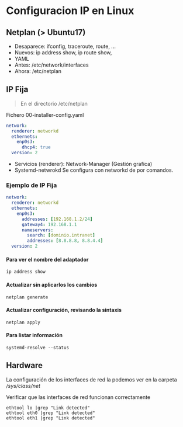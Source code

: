 # Configuracion IP en Linux

## Netplan (> Ubuntu17)

- Desaparece: ifconfig, traceroute, route, ...
- Nuevos: ip address show, ip route show,
- YAML
- Antes: /etc/network/interfaces
- Ahora: /etc/netplan

## IP Fija

> En el directorio /etc/netplan

Fichero 00-installer-config.yaml

```yaml
network:
  renderer: networkd
  ethernets:
    enp0s3:
      dhcp4: true
  version: 2
```

- Servicios (renderer): Network-Manager (Gestión grafica)
- Systemd-netwrokd Se configura con networkd de por comandos.

### Ejemplo de IP Fija

```yaml
network:
  renderer: networkd
  ethernets:
    enp0s3:
      addresses: [192.168.1.2/24]
      gateway4: 192.168.1.1
      nameservers:
        search: [dominio.intranet]
        addresses: [8.8.8.8, 8.8.4.4]
  version: 2
```

#### Para ver el nombre del adaptador

```shell
ip address show
```

#### Actualizar sin aplicarlos los cambios

```shell
netplan generate
```

#### Actualizar configuración, revisando la sintaxis

```shell
netplan apply
```

#### Para listar información

```shell
systemd-resolve --status
```

## Hardware

La configuración de los interfaces de red la podemos ver en la carpeta
*/sys/class/net*

Verificar que las interfaces de red funcionan correctamente

```shell
ethtool lo |grep "Link detected"
ethtool eth0 |grep "Link detected"
ethtool eth1 |grep "Link detected"
```
